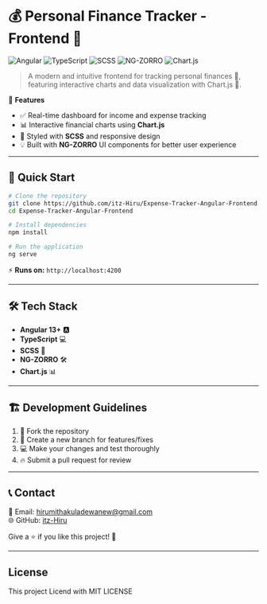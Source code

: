 # 💰 Personal Finance Tracker - Frontend 🚀

![Angular](https://img.shields.io/badge/Angular-DD0031?style=for-the-badge&logo=angular&logoColor=white)
![TypeScript](https://img.shields.io/badge/TypeScript-3178C6?style=for-the-badge&logo=typescript&logoColor=white)
![SCSS](https://img.shields.io/badge/SCSS-CC6699?style=for-the-badge&logo=sass&logoColor=white)
![NG-ZORRO](https://img.shields.io/badge/NG-ZORRO-41B883?style=for-the-badge&logo=ng-zorro&logoColor=white)
![Chart.js](https://img.shields.io/badge/Chart.js-F5A623?style=for-the-badge&logo=chart.js&logoColor=white)

> A modern and intuitive frontend for tracking personal finances 💸, featuring interactive charts and data visualization with Chart.js 🎨.

🎯 **Features**
- ✅ Real-time dashboard for income and expense tracking
- 📊 Interactive financial charts using **Chart.js**
- 🎨 Styled with **SCSS** and responsive design
- 💡 Built with **NG-ZORRO** UI components for better user experience

---

## 🚀 Quick Start

```bash
# Clone the repository
git clone https://github.com/itz-Hiru/Expense-Tracker-Angular-Frontend.git
cd Expense-Tracker-Angular-Frontend

# Install dependencies
npm install

# Run the application
ng serve
```

⚡ **Runs on:** `http://localhost:4200`

---

## 🛠️ Tech Stack
- **Angular 13+** 🅰️
- **TypeScript** 💻
- **SCSS** 🌸
- **NG-ZORRO** 🛠️
- **Chart.js** 📊

---

## 🏗️ Development Guidelines

1. 🍴 Fork the repository
2. 🌿 Create a new branch for features/fixes
3. 💻 Make your changes and test thoroughly
4. 🔥 Submit a pull request for review

---

## 📞 Contact
📧 Email: hirumithakuladewanew@gmail.com  
🌐 GitHub: [itz-Hiru](https://github.com/itz-Hiru)

Give a ⭐ if you like this project! 🎉

---

## License

This project Licend with MIT LICENSE
